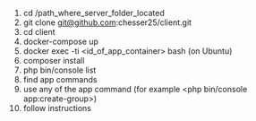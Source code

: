 1. cd /path_where_server_folder_located
2. git clone git@github.com:chesser25/client.git
3. cd client
4. docker-compose up
5. docker exec -ti <id_of_app_container> bash (on Ubuntu)
6. composer install
7. php bin/console list
8. find app commands
9. use any of the app command (for example <php bin/console app:create-group>)
10. follow instructions
